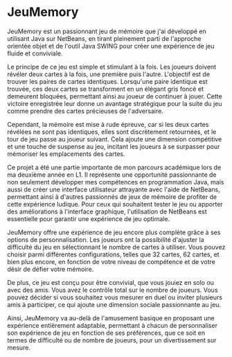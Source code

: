 # JeuMemory
JeuMemory est un passionnant jeu de mémoire que j'ai développé en utilisant Java sur NetBeans,
en tirant pleinement parti de l'approche orientée objet et de l'outil Java SWING pour créer une expérience de jeu fluide et conviviale.
  
Le principe de ce jeu est simple et stimulant à la fois. Les joueurs doivent révéler deux cartes à la fois, une première puis l'autre. 
L'objectif est de trouver les paires de cartes identiques. Lorsqu'une paire identique est trouvée, ces deux cartes se transforment en un élégant gris foncé et demeurent bloquées, 
permettant ainsi au joueur de continuer à jouer. Cette victoire enregistrée leur donne un avantage stratégique pour la suite du jeu comme prendre des cartes précieuses de l'adversaire.
 
Cependant, la mémoire est mise à rude épreuve, car si les deux cartes révélées ne sont pas identiques, elles sont discrètement retournées, et le tour de jeu passe au joueur suivant.
Cela ajoute une dimension compétitive et une touche de suspense au jeu, incitant les joueurs à se surpasser pour mémoriser les emplacements des cartes.

Ce projet a été une partie importante de mon parcours académique lors de ma deuxième année en L1. 
Il représente une opportunité passionnante de non seulement développer mes compétences en programmation Java, mais aussi de créer une interface utilisateur attrayante avec l'aide de NetBeans,
permettant ainsi à d'autres passionnés de jeux de mémoire de profiter de cette expérience ludique. 
Pour ceux qui souhaitent tester le jeu ou apporter des améliorations à l'interface graphique,
l'utilisation de NetBeans est essentielle pour garantir une expérience de jeu optimale.

JeuMemory offre une expérience de jeu encore plus complète grâce à ses options de personnalisation. 
Les joueurs ont la possibilité d'ajuster la difficulté du jeu en sélectionnant le nombre de cartes à utiliser.
Vous pouvez choisir parmi différentes configurations, telles que 32 cartes, 62 cartes, et bien plus encore, en fonction de votre niveau de compétence et de votre désir de défier votre mémoire.

De plus, ce jeu est conçu pour être convivial, que vous jouiez en solo ou avec des amis. Vous avez le contrôle total sur le nombre de joueurs.
Vous pouvez décider si vous souhaitez vous mesurer en duel ou inviter plusieurs amis à participer, ce qui ajoute une dimension sociale passionnante au jeu.

Ainsi, JeuMemory va au-delà de l'amusement basique en proposant une expérience entièrement adaptable, 
permettant à chacun de personnaliser son expérience de jeu en fonction de ses préférences, que ce soit en termes de difficulté ou de nombre de joueurs, pour un divertissement sur mesure.
